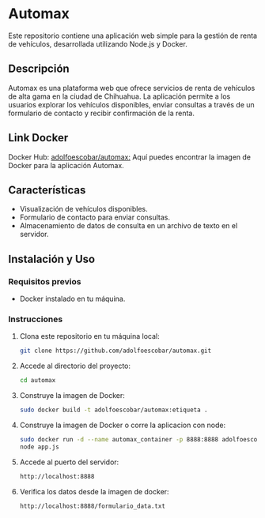 # Automax

Este repositorio contiene una aplicación web simple para la gestión de renta de vehículos, desarrollada utilizando Node.js y Docker.

## Descripción

Automax es una plataforma web que ofrece servicios de renta de vehículos de alta gama en la ciudad de Chihuahua. La aplicación permite a los usuarios explorar los vehículos disponibles, enviar consultas a través de un formulario de contacto y recibir confirmación de la renta.

## Link Docker
Docker Hub: [adolfoescobar/automax:](https://hub.docker.com/r/adolfoescobar/automax) Aquí puedes encontrar la imagen de Docker para la aplicación Automax.

## Características

- Visualización de vehículos disponibles.
- Formulario de contacto para enviar consultas.
- Almacenamiento de datos de consulta en un archivo de texto en el servidor.

## Instalación y Uso

### Requisitos previos
- Docker instalado en tu máquina.

### Instrucciones

1. Clona este repositorio en tu máquina local:
   ```bash
   git clone https://github.com/adolfoescobar/automax.git
   
2. Accede al directorio del proyecto:
   ```bash
   cd automax

3. Construye la imagen de Docker:
   ```bash
   sudo docker build -t adolfoescobar/automax:etiqueta .

4. Construye la imagen de Docker o corre la aplicacion con node:
   ```bash
   sudo docker run -d --name automax_container -p 8888:8888 adolfoescobar/automax:etiqueta
   node app.js
   
5. Accede al puerto del servidor:
   ```bash
   http://localhost:8888
   
5. Verifica los datos desde la imagen de docker:
   ```bash
   http://localhost:8888/formulario_data.txt


